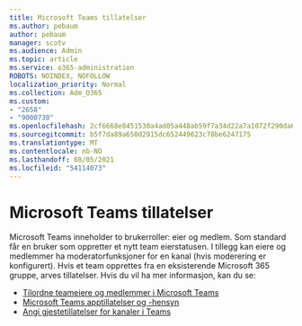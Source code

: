 ```yaml
---
title: Microsoft Teams tillatelser
ms.author: pebaum
author: pebaum
manager: scotv
ms.audience: Admin
ms.topic: article
ms.service: o365-administration
ROBOTS: NOINDEX, NOFOLLOW
localization_priority: Normal
ms.collection: Adm_O365
ms.custom:
- "2658"
- "9000730"
ms.openlocfilehash: 2cf6668e8451530a4ad05a448ab59f7a34d22a7a1072f290da6c5a248ab0c433
ms.sourcegitcommit: b5f7da89a650d2915dc652449623c78be6247175
ms.translationtype: MT
ms.contentlocale: nb-NO
ms.lasthandoff: 08/05/2021
ms.locfileid: "54114073"
---
```

# <a name="microsoft-teams-permissions"></a>Microsoft Teams tillatelser

Microsoft Teams inneholder to brukerroller: eier og medlem. Som standard får en bruker som oppretter et nytt team eierstatusen. I tillegg kan eiere og medlemmer ha moderatorfunksjoner for en kanal (hvis moderering er konfigurert). Hvis et team opprettes fra en eksisterende Microsoft 365 gruppe, arves tillatelser. Hvis du vil ha mer informasjon, kan du se:

- [Tilordne teameiere og medlemmer i Microsoft Teams](https://docs.microsoft.com/microsoftteams/assign-roles-permissions)
- [Microsoft Teams apptillatelser og -hensyn](https://docs.microsoft.com/microsoftteams/app-permissions)
- [Angi gjestetillatelser for kanaler i Teams](https://support.office.com/article/4756c468-2746-4bfd-a582-736d55fcc169)
